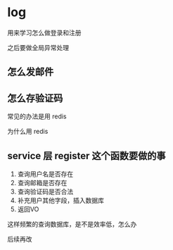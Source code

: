 # log

用来学习怎么做登录和注册

之后要做全局异常处理

## 怎么发邮件

## 怎么存验证码

常见的办法是用 redis

为什么用 redis

## service 层 register 这个函数要做的事

1. 查询用户名是否存在
2. 查询邮箱是否存在
3. 查询验证码是否合法
4. 补充用户其他字段，插入数据库
5. 返回VO

这样频繁的查询数据库，是不是效率低，怎么办

后续再改